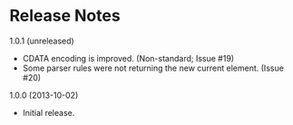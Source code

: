 # Release Notes

1.0.1 (unreleased)
- CDATA encoding is improved. (Non-standard; Issue #19)
- Some parser rules were not returning the new current element. (Issue #20)

1.0.0 (2013-10-02)
- Initial release.
